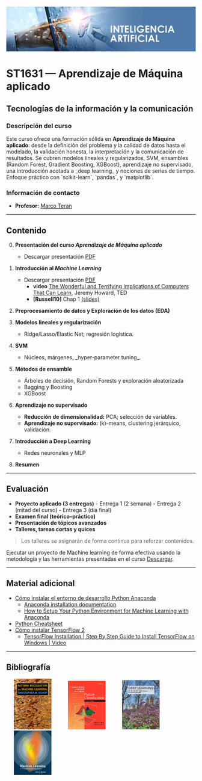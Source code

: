 [![banner](/_assets/pics/bannerAI.jpg)](https://github.com/marcoteran/machinelearning)

# ST1631 — Aprendizaje de Máquina aplicado
## Tecnologías de la información y la comunicación

### Descripción del curso
Este curso ofrece una formación sólida en **Aprendizaje de Máquina aplicado**: desde la definición del problema y la calidad de datos hasta el modelado, la validación honesta, la interpretación y la comunicación de resultados. Se cubren modelos lineales y regularizados, SVM, ensambles (Random Forest, Gradient Boosting, XGBoost), aprendizaje no supervisado, una introducción acotada a \_deep learning\_ y nociones de series de tiempo. Enfoque práctico con \`scikit-learn\`, \`pandas\`, y \`matplotlib\`.

### Información de contacto
* **Profesor:** [Marco Teran](https://marcoteran.github.io/)

---
## Contenido
0. **Presentación del curso *Aprendizaje de Máquina aplicado***
	* Descargar presentación [PDF](https://github.com/marcoteran/machinelearning/raw/master/lectures/00_ml_syllabus.pdf)

1. **Introducción al *Machine Learning***
	* Descargar presentación [PDF](https://github.com/marcoteran/machinelearning/raw/master/lectures/01_ml_introductiontomachinelearning.pdf)
		* **video** [The Wonderful and Terrifying Implications of Computers That Can Learn](https://www.ted.com/talks/jeremy_howard_the_wonderful_and_terrifying_implications_of_computers_that_can_learn), Jeremy Howard, TED
		* **[Russell10]** Chap 1 [(slides)](http://aima.eecs.berkeley.edu/slides-pdf/chapter01.pdf)
2. **Preprocesamiento de datos y Exploración de los datos (EDA)**
	
3. **Modelos lineales y regularización**
	*  Ridge/Lasso/Elastic Net; regresión logística.

3. **SVM**  
   *  Núcleos, márgenes, \_hyper-parameter tuning\_.


4. **Métodos de ensamble**
	* Árboles de decisión, Random Forests y exploración aleatorizada
	* Bagging y Boosting
	* XGBoost


5. **Aprendizaje no supervisado**
  	* **Reducción de dimensionalidad:** PCA; selección de variables.
  	* **Aprendizaje no supervisado:** \(k\)-means, clustering jerárquico, validación.

6. **Introducción a Deep Learning** 
	* Redes neuronales y MLP
	
7. **Resumen**

---
## Evaluación
- **Proyecto aplicado (3 entregas)**
  \- Entrega 1 (2 semana)
  \- Entrega 2 (mitad del curso)
  \- Entrega 3 (día final)
- **Examen final (teórico–práctico)**
- **Presentación de tópicos avanzados**
- **Talleres, tareas cortas y quices**

> Los talleres se asignarán de forma continua para reforzar contenidos.

Ejecutar un proyecto de Machine learning de forma efectiva usando la metodología y las herramientas presentadas en el curso [Descargar](https://github.com/marcoteran/machinelearning/raw/master/homeworks/ml_proyecto.pdf).


---
## Material adicional
* [Cómo instalar el entorno de desarrollo Python Anaconda](https://github.com/marcoteran/machinelearning/raw/master/aditionalmaterial/documentation/instalarPython_Anaconda.pdf)
	* [Anaconda installation documentation](https://docs.anaconda.com/anaconda/install/windows/)
	* [How to Setup Your Python Environment for Machine Learning with Anaconda](https://machinelearningmastery.com/setup-python-environment-machine-learning-deep-learning-anaconda/)
* [Python Cheatsheet](https://github.com/marcoteran/machinelearning/raw/master/aditionalmaterial/cheatsheetsandinfographics/pythoncheatsheets.pdf)
* [Cómo instalar TensorFlow 2](https://www.tensorflow.org/install?hl=es-419)
	* [TensorFlow Installation | Step By Step Guide to Install TensorFlow on Windows | Video](https://www.youtube.com/watch?v=s4Lcf9du9L8)

---
## Bibliografía

<p float="left">

[<img src="/_assets/pics/BishopPattern Recognition.jpg" width="100" alt="Christopher M. Bishop - Pattern Recognition and Machine Learning" title="Christopher M. Bishop - Pattern Recognition and Machine Learning" hspace="20">](https://github.com/marcoteran/deeplearningmodule/raw/main/aditionalmaterial/books/Christopher%20M.%20Bishop%20-%20Pattern%20Recognition%20and%20Machine%20Learning.pdf)
[<img src="/_assets/pics/DudaPatternclassification.jpg" width="100" alt="Richard O. Duda - Pattern classification" title="Richard O. Duda - Pattern classification" hspace="20">](https://github.com/marcoteran/deeplearningmodule/raw/main/aditionalmaterial/books/Richard%20O.%20Duda%20-%20Pattern%20classification.pdf)
[<img src="/_assets/pics/IanGoodfellowDeepLearning.jpg" width="100" alt="Ian Goodfellow - Deep Learning" title="Ian Goodfellow - Deep Learning" hspace="20">](https://github.com/marcoteran/deeplearningmodule/raw/main/aditionalmaterial/books/Ian%20Goodfellow%20-%20Deep%20Learning.pdf)
[<img src="/_assets/pics/MurphyMachine Learning.jpg" width="100" alt="Kevin P. Murphy - Machine Learning_ A Probabilistic Perspective" title="Kevin P. Murphy - Machine Learning_ A Probabilistic Perspective" hspace="20">](https://github.com/marcoteran/deeplearningmodule/raw/main/aditionalmaterial/books/Kevin%20P.%20Murphy%20-%20Machine%20Learning_%20A%20Probabilistic%20Perspective.pdf)
</p>
